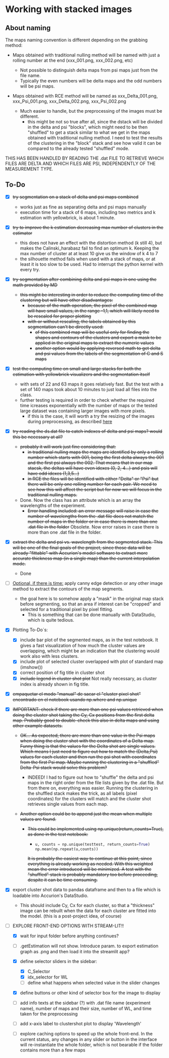 # Working with stacked images

## About naming

The maps naming convention is different depending on the grabbing method:

- Maps obtained with traditional nulling method will be named with just a rolling number at the end (xxx_001.png, xxx_002.png, etc)
  - Not possible to distinguish delta maps from psi maps just from the file name.
  - Typically the even numbers will be delta maps and the odd numbers will be psi maps.

- Maps obtained with RCE method will be named as xxx_Delta_001.png, xxx_Psi_001.png, xxx_Delta_002.png, xxx_Psi_002.png
  - Much easier to handle, but the preprocessing of the images must be different.
    - this might be not so true after all, since the dstack will be divided in the delta and psi "blocks", which might need to be then "shuffled" to get a stack similar to what we get in the maps obtained with traditional nulling method. I need to test the results of the clustering in the "block" stack and see how valid it can be compared to the already tested "shuffled" mode.

THIS HAS BEEN HANDLED BY READING THE .dat FILE TO RETRIEVE WHICH FILES ARE DELTA AND WHICH FILES ARE PSI, INDEPENDENTLY OF THE MEASUREMENT TYPE.

## To-Do

- [x] ~~try segmentation on a stack of delta and psi maps combined~~
  - works just as fine as separating delta and psi maps manually
  - execution time for a stack of 6 maps, including two metrics and k estimation with yellowbrick, is about 1 minute. 
  
- [x] ~~try to improve the k estimation decreasing max number of clusters in the estimator~~
  - this does not have an effect with the distortion method (k still 4), but makes the Calinski_harabasz fail to find an optimum k. Keeping the max number of cluster at at least 10 give us the window of k 4 to 7
  - the silhouette method fails when used with a stack of maps, or at least it is too slow to be used. Had to interrupt the python kernel with every try.
  
- [x] ~~try segmentation after combining delta and psi maps in one using the math provided by MD~~
  - ~~this might be interesting in order to reduce the computing time of the clustering but will have other disadvantages:~~
    - ~~because of the math operation, the pixel of the combined map will have small values, in the range -1,1, which will likely need to be rescaled for proper plotting~~
    - ~~with or without rescaling, the labels obtained by this segmentation can't be directly used:~~
      - ~~of this combined map will be useful only for finding the shapes and contours of the clusters and export a mask to be applied in the original maps to extract the numeric values~~
      - ~~another option would by applying reversed math to get delta and psi values from the labels of the segmentation of C and S maps~~
  
- [x] ~~test the computing time on small and large stacks for both the estimation with yellowbrick visualizers and the segmentation itself~~
  - with sets of 22 and 63 maps it goes relatively fast. But the test with a set of 140 maps took about 10 minutes to just load all files into the class. 
  - further testing is required in order to check whether the required time icreases exponentially with the number of maps or the tested large dataset was containing larger images with more pixels.
    - if this is the case, it will worth a try the resizing of the images during preprocessing, as described [here](https://datascience.stackexchange.com/questions/42125/rgb-image-segmentation-using-clustering)
  
- [x] ~~try reading the ds.dat file to catch indexes of delta and psi maps? would this be necessary at all?~~
  - ~~probably it will work just fine considering that:~~
    - ~~in traditional nulling maps the maps are identified by only a rolling number which starts with 001, being the first delta always the 001 and the first psi always the 002. That means that in our map stacsk, the deltas will have even idexes (0, 2, 4...) and psis will have odd idexes (1,3,5...)~~
    - ~~in RCE the files will be identified with either "Delta" or "Psi" but there will be only one rolling number for each pair. We need to see how this will affect the script but for now we will focus in the traditional nulling maps.~~
  - Done. Now the class has an attribute which is an array the wavelengths of the experiment. 
    - ~~Error handling included: an error message will raise in case the number of wavelengths from the .dat file does not match the number of maps in the folder or in case there is more than one .dat file in the folder~~ Obsolete. Now error raises in case there is more than one .dat file in the folder.
  
- [x] ~~extract the delta and psi vs. wavelength from the segmented stack. This will be one of the final goals of the project, since those data will be already "fittable" with Accurion's model software to extract more accurate thickness map (in a single map) than the current interpolation mode.~~ 
  - Done
  
- [ ] <u>Optional, if there is time:</u> apply canny edge detection or any other image method to extract the contours of the map segments.
  - the goal here is to somehow apply a "mask" in the original map stack before segmenting, so that an  area if interest can be "cropped" and selected for a traditional pixel by pixel fitting. 
    - This is something that can be done manually with DataStudio, which is quite tedious.
  
- [x] Plotting To-Do´s:
  - [x] include bar plot of the segmented maps, as in the test notebook. It gives a fast visualization of how much the cluster values are overlapping, which might be an indication that the clustering would work also with less clusters.
  - [x] include plot of selected cluster overlapped with plot of standard map (imshow())
  - [x] correct position of fig title in cluster shot
  - [x] ~~include legend in cluster shot plot~~ Not really necessary, as cluster index is already shown in fig title.
  
- [x] ~~empaquetar el modo "manual" de sacar el "cluster pixel shot" encontrado en el notebook usando np.where and np.unique~~

- [x] ~~IMPORTANT: check if there are more than one psi values retrieved when doing the cluster shot taking the Cy, Cx positions from the first delta map. Probably good to double-check this also in delta maps and using other example datasets.~~

  - ~~OK... As expected, there are more than one value in the Psi maps when doing the cluster shot with the coordinates of a Delta map. Funny thing is that the values for the Delta shot are single values. Which means I just need to figure out how to match the (Delta,Psi) values for each cluster and then run the psi shot with coordinates from the first Psi map. Maybe running the clustering in a "shuffled" Delta-Psi stack would solve this problem?~~

    - INDEED! I had to figure out how to "shuffle" the delta and psi maps in the right order from the file lists given by the .dat file. But from there on, everything was easier. Running the clustering in the shuffled stack makes the trick, as all labels (pixel coordinates) for the clusters will match and the cluster shot retrieves single values from each map. 

  - ~~Another option could be to append just the mean when multiple values are found.~~

    - ~~This could be implemented using np.unique(return_counts=True), as done in the test notebook:~~

      - ```python
        u, counts = np.unique(testtest, return_counts=True)
        np.mean(np.repeat(u,counts))
        ```

      ~~It is probably the easiest way to continue at this point, since everything is already working as needed. With this weighted mean the error introduced will be minimized. A test with the "shuffled" stack is probably mandatory too before proceeding, despite it can be time consuming.~~ 

- [x] export cluster shot data to pandas dataframe and then to a file which is loadable into Accurion's DataStudio. 
  - This should include Cy, Cx for each cluster, so that a "thickness" image can be rebuilt when the data for each cluster are fitted into the model. (this is a post-project idea, of course)
  
- [ ] EXPLORE FRONT-END OPTIONS WITH STREAM-LIT!!

  - [x] wait for input folder before anything continues?
  - [ ] .getEstimation will not show. Introduce param. to export estimation graph as .png and then load it into the streamlit app?
  - [x] define selector sliders in the sidebar: 
    - [x] C_Selector
    - [x] idx_selector for WL
    - [ ] define what happens when selected value in the slider changes
  - [x] define buttons or other kind of selector box for the image to display
  - [ ] add info texts at the sidebar (?) with .dat file name (experiment name), number of maps and their size, number of WL, and time taken for the preprocessing
  - [ ] add x-axis label to clustershot plot to display 'Wavelength'
  - [ ] explore caching options to speed up the whole front-end. In the current status, any changes in any slider or button in the interface will re-instantiate the whole folder, which is not bearable if the folder contains more than a few maps

